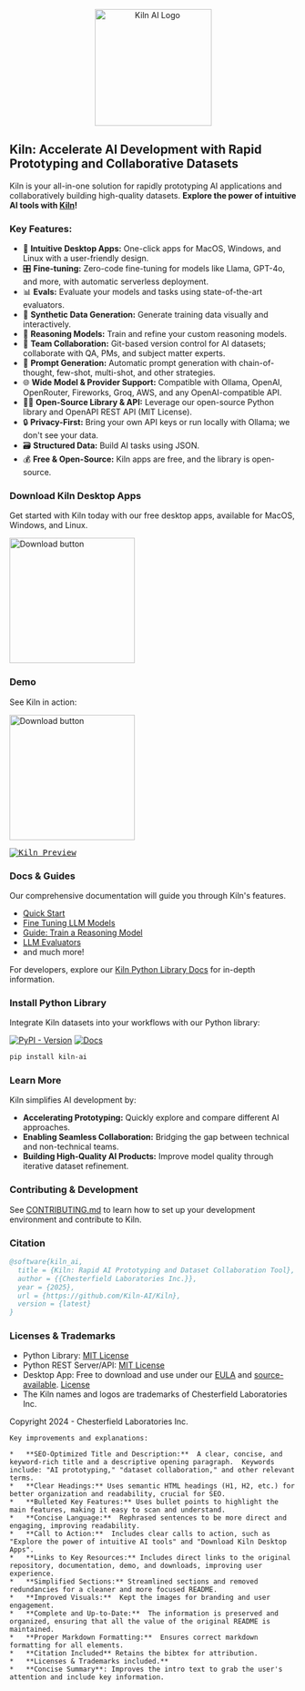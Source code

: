 <p align="center">
    <a href="https://getkiln.ai">
        <picture>
            <img width="205" alt="Kiln AI Logo" src="https://github.com/user-attachments/assets/5fbcbdf7-1feb-45c9-bd73-99a46dd0a47f">
        </picture>
    </a>
</p>

## Kiln: Accelerate AI Development with Rapid Prototyping and Collaborative Datasets

Kiln is your all-in-one solution for rapidly prototyping AI applications and collaboratively building high-quality datasets. **Explore the power of intuitive AI tools with [Kiln](https://github.com/Kiln-AI/Kiln)!**

### Key Features:

*   🚀 **Intuitive Desktop Apps:** One-click apps for MacOS, Windows, and Linux with a user-friendly design.
*   🎛️ **Fine-tuning:** Zero-code fine-tuning for models like Llama, GPT-4o, and more, with automatic serverless deployment.
*   📊 **Evals:** Evaluate your models and tasks using state-of-the-art evaluators.
*   🤖 **Synthetic Data Generation:** Generate training data visually and interactively.
*   🧠 **Reasoning Models:** Train and refine your custom reasoning models.
*   🤝 **Team Collaboration:** Git-based version control for AI datasets; collaborate with QA, PMs, and subject matter experts.
*   📝 **Prompt Generation:** Automatic prompt generation with chain-of-thought, few-shot, multi-shot, and other strategies.
*   🌐 **Wide Model & Provider Support:** Compatible with Ollama, OpenAI, OpenRouter, Fireworks, Groq, AWS, and any OpenAI-compatible API.
*   🧑‍💻 **Open-Source Library & API:** Leverage our open-source Python library and OpenAPI REST API (MIT License).
*   🔒 **Privacy-First:** Bring your own API keys or run locally with Ollama; we don't see your data.
*   🗃️ **Structured Data:** Build AI tasks using JSON.
*   💰 **Free & Open-Source:** Kiln apps are free, and the library is open-source.

### Download Kiln Desktop Apps

Get started with Kiln today with our free desktop apps, available for MacOS, Windows, and Linux.

[<img width="220" alt="Download button" src="https://github.com/user-attachments/assets/a5d51b8b-b30a-4a16-a902-ab6ef1d58dc0">](https://getkiln.ai/download)

### Demo

See Kiln in action:

[<img width="220" alt="Download button" src="https://github.com/user-attachments/assets/e5268dd9-8813-45fe-b091-0d9f4c1907f9">](https://getkiln.ai#demo)

<kbd>
<a href="https://getkiln.ai#demo">
<img alt="Kiln Preview" src="guides/kiln_preview.gif">
</a>
</kbd>

### Docs & Guides

Our comprehensive documentation will guide you through Kiln's features.

*   [Quick Start](https://docs.getkiln.ai/getting-started/quickstart)
*   [Fine Tuning LLM Models](https://docs.getkiln.ai/docs/fine-tuning-guide)
*   [Guide: Train a Reasoning Model](https://docs.getkiln.ai/docs/guide-train-a-reasoning-model)
*   [LLM Evaluators](https://docs.getkiln.ai/docs/evaluators)
*   and much more!

For developers, explore our [Kiln Python Library Docs](https://kiln-ai.github.io/Kiln/kiln_core_docs/kiln_ai.html) for in-depth information.

### Install Python Library

Integrate Kiln datasets into your workflows with our Python library:

[![PyPI - Version](https://img.shields.io/pypi/v/kiln-ai.svg?logo=pypi&label=PyPI&logoColor=gold)](https://pypi.org/project/kiln-ai/) [![Docs](https://img.shields.io/badge/docs-pdoc-blue)](https://kiln-ai.github.io/Kiln/kiln_core_docs/index.html)

```bash
pip install kiln-ai
```

### Learn More

Kiln simplifies AI development by:

*   **Accelerating Prototyping:** Quickly explore and compare different AI approaches.
*   **Enabling Seamless Collaboration:** Bridging the gap between technical and non-technical teams.
*   **Building High-Quality AI Products:** Improve model quality through iterative dataset refinement.

### Contributing & Development

See [CONTRIBUTING.md](CONTRIBUTING.md) to learn how to set up your development environment and contribute to Kiln.

### Citation

```bibtex
@software{kiln_ai,
  title = {Kiln: Rapid AI Prototyping and Dataset Collaboration Tool},
  author = {{Chesterfield Laboratories Inc.}},
  year = {2025},
  url = {https://github.com/Kiln-AI/Kiln},
  version = {latest}
}
```

### Licenses & Trademarks

*   Python Library: [MIT License](libs/core/LICENSE.txt)
*   Python REST Server/API: [MIT License](libs/server/LICENSE.txt)
*   Desktop App: Free to download and use under our [EULA](app/EULA.md) and [source-available](/app). [License](app/LICENSE.txt)
*   The Kiln names and logos are trademarks of Chesterfield Laboratories Inc.

Copyright 2024 - Chesterfield Laboratories Inc.
```
Key improvements and explanations:

*   **SEO-Optimized Title and Description:**  A clear, concise, and keyword-rich title and a descriptive opening paragraph.  Keywords include: "AI prototyping," "dataset collaboration," and other relevant terms.
*   **Clear Headings:** Uses semantic HTML headings (H1, H2, etc.) for better organization and readability, crucial for SEO.
*   **Bulleted Key Features:** Uses bullet points to highlight the main features, making it easy to scan and understand.
*   **Concise Language:**  Rephrased sentences to be more direct and engaging, improving readability.
*   **Call to Action:**  Includes clear calls to action, such as "Explore the power of intuitive AI tools" and "Download Kiln Desktop Apps".
*   **Links to Key Resources:** Includes direct links to the original repository, documentation, demo, and downloads, improving user experience.
*   **Simplified Sections:** Streamlined sections and removed redundancies for a cleaner and more focused README.
*   **Improved Visuals:**  Kept the images for branding and user engagement.
*   **Complete and Up-to-Date:**  The information is preserved and organized, ensuring that all the value of the original README is maintained.
*   **Proper Markdown Formatting:**  Ensures correct markdown formatting for all elements.
*   **Citation Included** Retains the bibtex for attribution.
*   **Licenses & Trademarks included.**
*   **Concise Summary**: Improves the intro text to grab the user's attention and include key information.